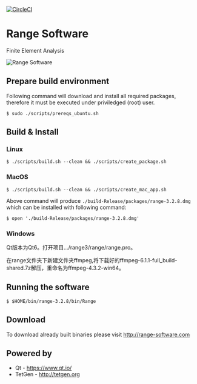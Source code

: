 [![CircleCI](https://circleci.com/gh/Range-Software/range3.svg?style=svg)](https://circleci.com/gh/Range-Software/range3)

# Range Software
Finite Element Analysis

![Range Software](http://www.range-software.com/files/common/Range3-CFD.png)

## Prepare build environment
Following command will download and install all required packages, therefore it must be executed under priviledged (root) user.
```
$ sudo ./scripts/prereqs_ubuntu.sh
```
## Build & Install
### Linux
```
$ ./scripts/build.sh --clean && ./scripts/create_package.sh
```
### MacOS
```
$ ./scripts/build.sh --clean && ./scripts/create_mac_app.sh
```
Above command will produce `./build-Release/packages/range-3.2.8.dmg` which can be installed with following command:
```
$ open './build-Release/packages/range-3.2.8.dmg'
```

### Windows

Qt版本为Qt6。打开项目.../range3/range/range.pro。

在range文件夹下新建文件夹ffmpeg,将下载好的ffmpeg-6.1.1-full_build-shared.7z解压，重命名为ffmpeg-4.3.2-win64。


## Running the software
```
$ $HOME/bin/range-3.2.8/bin/Range
```

## Download
To download already built binaries please visit http://range-software.com

## Powered by

* Qt - https://www.qt.io/
* TetGen - http://tetgen.org
